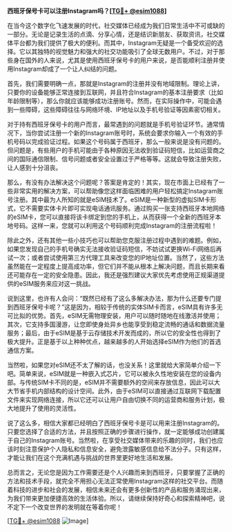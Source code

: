**西班牙保号卡可以注册Instagram吗？[[TG💪+ @esim1088](https://t.me/s/esim1088)]**

在当今这个数字化飞速发展的时代，社交媒体已经成为我们日常生活中不可或缺的一部分。无论是记录生活的点滴、分享心情，还是结识新朋友、获取资讯，社交媒体平台都为我们提供了极大的便利。而其中，Instagram无疑是一个备受欢迎的选择。它以其独特的视觉魅力和强大的社交功能吸引了全球无数用户。不过，对于那些身在国外的人来说，尤其是使用西班牙保号卡的用户来说，是否能顺利注册并使用Instagram却成了一个让人纠结的问题。

首先，我们需要明确一点，那就是Instagram的注册并没有地域限制。理论上讲，只要你的设备能够正常连接到互联网，并且符合Instagram的基本注册要求（比如年龄限制等），那么你就应该能够成功注册账号。然而，在实际操作中，可能会遇到一些障碍，这些障碍往往与网络环境、IP地址以及手机号验证等因素密切相关。

对于持有西班牙保号卡的用户而言，最常遇到的问题就是手机号验证环节。通常情况下，当你尝试注册一个新的Instagram账号时，系统会要求你输入一个有效的手机号码以完成验证过程。如果这个号码属于西班牙，那么一般来说是没有问题的。但问题是，有些用户的手机可能由于各种原因无法收到验证码短信，比如运营商之间的国际通信限制、信号问题或者安全设置过于严格等等。这就会导致注册失败，让人感到十分沮丧。

那么，有没有办法解决这个问题呢？答案是肯定的！其实，现在市面上已经有了一些非常实用的解决方案，可以帮助像您这样面临困难的用户轻松搞定Instagram账号注册。其中最为人所知的就是eSIM技术了。eSIM是一种新型的虚拟SIM卡形式，它不需要实体卡片即可实现电话通讯服务。通过购买一张支持西班牙本地网络的eSIM卡，您可以直接将该卡绑定到您的手机上，从而获得一个全新的西班牙本地号码。这样一来，您就可以利用这个号码顺利完成Instagram的注册流程啦！

除此之外，还有其他一些小技巧也可以帮助您克服注册过程中遇到的难题。例如，如果您发现自己的手机号确实无法接收验证码短信，不妨试试更换Wi-Fi网络后再试一次；或者尝试使用第三方代理工具来改变您的IP地址位置。当然了，这些方法虽然能在一定程度上提高成功率，但它们并不能从根本上解决问题，而且长期来看还可能存在一定的安全隐患。因此，我还是强烈建议大家优先考虑使用正规渠道提供的eSIM服务来应对这一挑战。

说到这里，也许有人会问：“既然已经有了这么多解决办法，那为什么还要专门提到西班牙保号卡呢？”这是因为，相较于传统的实体SIM卡而言，eSIM具有许多无可比拟的优势。首先，eSIM无需物理安装，用户可以随时随地在线激活并使用；其次，它支持多国漫游，让您即使身处异乡也能享受到稳定流畅的通话和数据流量服务；最后，由于eSIM是基于云存储技术开发而成的，所以它的安全性也得到了极大提升。正是基于以上种种优点，越来越多的人开始选择eSIM作为他们的首选通信方案。

当然啦，如果您对eSIM还不太了解的话，也没关系！这里就给大家简单介绍一下吧。简单来说，eSIM就是一种嵌入式芯片，它可以被永久性地安装在您的设备内部。与传统SIM卡不同的是，eSIM并不需要额外的空间来存放信息，因此可以大大节省手机内部结构的设计空间。此外，由于eSIM可以直接通过互联网下载配置文件来实现网络连接，所以它还可以让用户自由切换不同的运营商和服务计划，极大地提升了使用的灵活性。

说了这么多，相信大家都已经明白了西班牙保号卡是可以用来注册Instagram的。只要您选择了合适的方法，并且按照正确的步骤进行操作，就一定能够成功创建属于自己的Instagram账号。当然啦，在享受社交媒体带来的乐趣的同时，我们也应该时刻注意保护个人隐私和信息安全，避免泄露敏感信息给不法分子。只有这样，才能让我们在这个充满机遇与挑战的世界里更好地生活和发展。

总而言之，无论您是因为工作需要还是个人兴趣而来到西班牙，只要掌握了正确的方法和技术手段，就完全不用担心无法正常使用Instagram这样的社交平台。而随着科技的进步和社会的发展，相信未来还会有更多创新性的产品和服务涌现出来，为我们带来更加便捷高效的生活体验。所以，请继续保持好奇心和探索精神吧，说不定下一个改变世界的发明就在等着你呢！

[[TG💪+ @esim1088](https://t.me/s/esim1088) ![Image](https://i.postimg.cc/4NQfJmqS/Snipaste-2025-05-13-00-14-12.png)]
